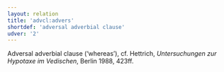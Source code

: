 ```yaml
---
layout: relation
title: 'advcl:advers'
shortdef: 'adversal adverbial clause'
udver: '2'
---
```


Adversal adverbial clause (‘whereas’), cf. Hettrich, *Untersuchungen zur Hypotaxe im Vedischen*, Berlin 1988, 423ff.

~~~ sdparse

~~~